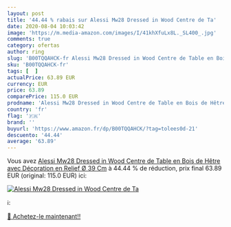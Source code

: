 ```yaml
---
layout: post
title: '44.44 % rabais sur Alessi Mw28 Dressed in Wood Centre de Ta'
date: 2020-08-04 10:03:42
image: 'https://m.media-amazon.com/images/I/41khXfuLx8L._SL400_.jpg'
comments: true
category: ofertas
author: ring
slug: 'B00TQQAHCK-fr Alessi Mw28 Dressed in Wood Centre de Table en Bois de...'
sku: 'B00TQQAHCK-fr'
tags: [  ]
actualPrice: 63.89 EUR
currency: EUR
price: 63.89
comparePrice: 115.0 EUR
prodname: 'Alessi Mw28 Dressed in Wood Centre de Table en Bois de Hêtre avec Décoration en Relief  Ø 39 Cm'
country: 'fr'
flag: '🇫🇷'
brand: ''
buyurl: 'https://www.amazon.fr/dp/B00TQQAHCK/?tag=tolees0d-21'
descuento: '44.44'
average: '63.89'
---
```


Vous avez [Alessi Mw28 Dressed in Wood Centre de Table en Bois de Hêtre avec Décoration en Relief  Ø 39 Cm](https://www.amazon.fr/dp/B00TQQAHCK/?tag=tolees0d-21)  à  44.44 % de réduction, prix final  63.89 EUR (original: 115.0 EUR) ici:

[![Alessi Mw28 Dressed in Wood Centre de Ta](https://m.media-amazon.com/images/I/41khXfuLx8L._SL400_.jpg)](https://www.amazon.fr/dp/B00TQQAHCK/?tag=tolees0d-21)

ℹ️:


[🛒 Achetez-le maintenant!!](https://www.amazon.fr/dp/B00TQQAHCK/?tag=tolees0d-21)
